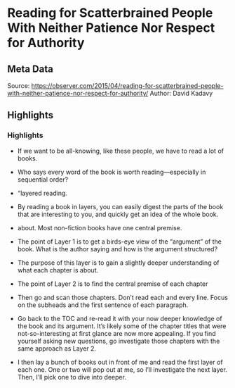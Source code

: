 # Reading for Scatterbrained People With Neither Patience Nor Respect for Authority

## Meta Data

Source:  https://observer.com/2015/04/reading-for-scatterbrained-people-with-neither-patience-nor-respect-for-authority/ 
Author: David Kadavy

## Highlights

### Highlights

- If we want to be all-knowing, like these people, we have to read a lot of books.
  
- Who says every word of the book is worth reading—especially in sequential order?
- “layered reading.
- By reading a book in layers, you can easily digest the parts of the book that are interesting to you, and quickly get an idea of the whole book.
- about. Most non-fiction books have one central premise.
- The point of Layer 1 is to get a birds-eye view of the “argument” of the book. What is the author saying and how is the argument structured?
- The purpose of this layer is to gain a slightly deeper understanding of what each chapter is about.
- The point of Layer 2 is to find the central premise of each chapter
- Then go and scan those chapters. Don’t read each and every line. Focus on the subheads and the first sentence of each paragraph.
- Go back to the TOC and re-read it with your now deeper knowledge of the book and its argument. It’s likely some of the chapter titles that were not-so-interesting at first glance are now more appealing. If you find yourself asking new questions, go investigate those chapters with the same approach as Layer 2.
- I then lay a bunch of books out in front of me and read the first layer of each one. One or two will pop out at me, so I’ll investigate the next layer. Then, I’ll pick one to dive into deeper.
